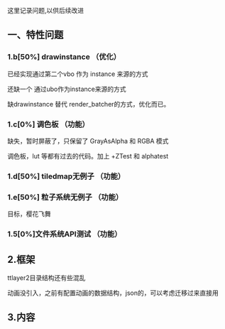 这里记录问题,以供后续改进

## 一、特性问题

### 1.b[50%] drawinstance （优化）

已经实现通过第二个vbo 作为 instance 来源的方式

还缺一个 通过ubo作为instance来源的方式

缺drawinstance 替代 render_batcher的方式，优化而已。

### 1.c[0%] 调色板 （功能）

缺失，暂时屏蔽了，只保留了 GrayAsAlpha 和 RGBA 模式

调色板，lut 等都有过去的代码。加上 +ZTest 和 alphatest

### 1.d[50%] tiledmap无例子 （功能）

### 1.e[50%] 粒子系统无例子 （功能）

目标，樱花飞舞

### 1.5[0%]文件系统API测试 （功能）

## 2.框架

ttlayer2目录结构还有些混乱

动画没引入，之前有配置动画的数据结构，json的，可以考虑迁移过来直接用

## 3.内容


